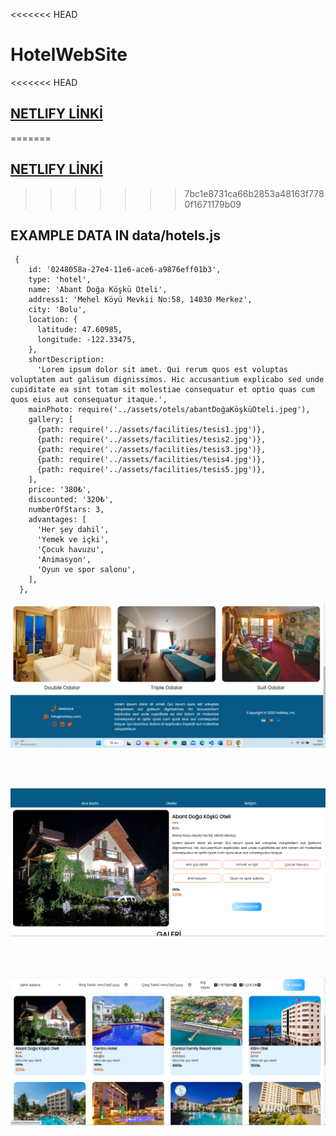 <<<<<<< HEAD

# HotelWebSite

<<<<<<< HEAD
## [NETLIFY LİNKİ](https://63dbd0102436936547f3b3af--hotelwebsitereact.netlify.app/)
=======

## [NETLIFY LİNKİ](https://hotelwebsitereact.netlify.app/)

>>>>>>> 7bc1e8731ca66b2853a48163f7780f1671179b09

## EXAMPLE DATA IN data/hotels.js

```
 {
    id: '0248058a-27e4-11e6-ace6-a9876eff01b3',
    type: 'hotel',
    name: 'Abant Doğa Köşkü Oteli',
    address1: 'Mehel Köyü Mevkii No:58, 14030 Merkez',
    city: 'Bolu',
    location: {
      latitude: 47.60985,
      longitude: -122.33475,
    },
    shortDescription:
      'Lorem ipsum dolor sit amet. Qui rerum quos est voluptas voluptatem aut galisum dignissimos. Hic accusantium explicabo sed unde cupiditate ea sint totam sit molestiae consequatur et optio quas cum quos eius aut consequatur itaque.',
    mainPhoto: require('../assets/otels/abantDoğaKöşküOteli.jpeg'),
    gallery: [
      {path: require('../assets/facilities/tesis1.jpg')},
      {path: require('../assets/facilities/tesis2.jpg')},
      {path: require('../assets/facilities/tesis3.jpg')},
      {path: require('../assets/facilities/tesis4.jpg')},
      {path: require('../assets/facilities/tesis5.jpg')},
    ],
    price: '380₺',
    discounted: '320₺',
    numberOfStars: 3,
    advantages: [
      'Her şey dahil',
      'Yemek ve içki',
      'Çocuk havuzu',
      'Animasyon',
      'Oyun ve spor salonu',
    ],
  },
```


![ScreenShot](Footer.png)

 <br />
 <br />

![ScreenShot](hotelDetail.png)

 <br />
 <br />

![ScreenShot](hotelList.png)
